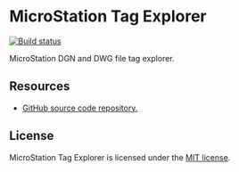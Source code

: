 # MicroStation Tag Explorer

[![Build status](https://dev.azure.com/wieslawsoltes/MicroStationTagExplorer/_apis/build/status/MicroStationTagExplorer)](https://dev.azure.com/wieslawsoltes/MicroStationTagExplorer/_build/latest?definitionId=-1)

MicroStation DGN and DWG file tag explorer.

## Resources

* [GitHub source code repository.](https://github.com/wieslawsoltes/MicroStationTagExplorer)

## License

MicroStation Tag Explorer is licensed under the [MIT license](LICENSE.TXT).
